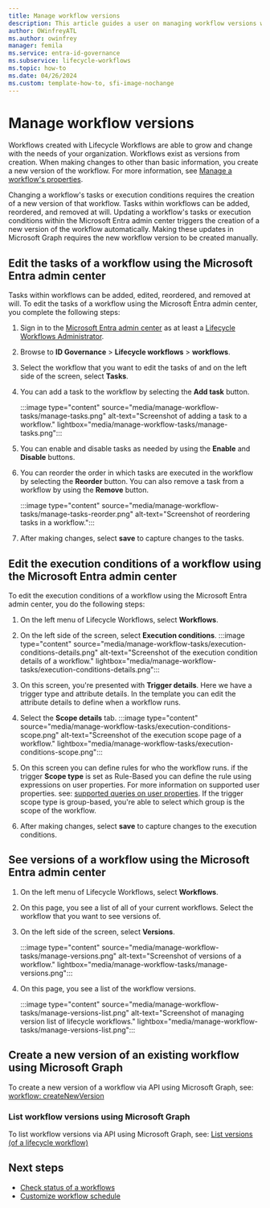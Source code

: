 ```yaml
---
title: Manage workflow versions
description: This article guides a user on managing workflow versions with Lifecycle Workflows.
author: OWinfreyATL
ms.author: owinfrey
manager: femila
ms.service: entra-id-governance
ms.subservice: lifecycle-workflows
ms.topic: how-to
ms.date: 04/26/2024
ms.custom: template-how-to, sfi-image-nochange
---
```


# Manage workflow versions

Workflows created with Lifecycle Workflows are able to grow and change with the needs of your organization. Workflows exist as versions from creation. When making changes to other than basic information, you create a new version of the workflow. For more information, see  [Manage a workflow's properties](manage-workflow-properties.md).

Changing a workflow's tasks or execution conditions requires the creation of a new version of that workflow. Tasks within workflows can be added, reordered, and removed at will. Updating a workflow's tasks or execution conditions within the Microsoft Entra admin center triggers the creation of a new version of the workflow automatically. Making these updates in Microsoft Graph requires the new workflow version to be created manually.


## Edit the tasks of a workflow using the Microsoft Entra admin center

Tasks within workflows can be added, edited, reordered, and removed at will. To edit the tasks of a workflow using the Microsoft Entra admin center, you complete the following steps:

1. Sign in to the [Microsoft Entra admin center](https://entra.microsoft.com) as at least a [Lifecycle Workflows Administrator](../identity/role-based-access-control/permissions-reference.md#lifecycle-workflows-administrator).

1. Browse to **ID Governance** > **Lifecycle workflows** > **workflows**.
    
1. Select the workflow that you want to edit the tasks of and on the left side of the screen, select **Tasks**.

1. You can add a task to the workflow by selecting the **Add task** button.

    :::image type="content" source="media/manage-workflow-tasks/manage-tasks.png" alt-text="Screenshot of adding a task to a workflow." lightbox="media/manage-workflow-tasks/manage-tasks.png":::

1. You can enable and disable tasks as needed by using the **Enable** and **Disable** buttons.

1. You can reorder the order in which tasks are executed in the workflow by selecting the **Reorder** button. You can also remove a task from a workflow by using the **Remove** button. 

    :::image type="content" source="media/manage-workflow-tasks/manage-tasks-reorder.png" alt-text="Screenshot of reordering tasks in a workflow.":::
      
1. After making changes, select **save** to capture changes to the tasks.


## Edit the execution conditions of a workflow using the Microsoft Entra admin center

To edit the execution conditions of a workflow using the Microsoft Entra admin center, you do the following steps:


1. On the left menu of Lifecycle Workflows, select **Workflows**.

1. On the left side of the screen, select **Execution conditions**.
    :::image type="content" source="media/manage-workflow-tasks/execution-conditions-details.png" alt-text="Screenshot of the execution condition details of a workflow." lightbox="media/manage-workflow-tasks/execution-conditions-details.png":::

1. On this screen, you're presented with **Trigger details**. Here we have a trigger type and attribute details. In the template you can edit the attribute details to define when a workflow runs.
    

1. Select the **Scope details** tab.
    :::image type="content" source="media/manage-workflow-tasks/execution-conditions-scope.png" alt-text="Screenshot of the execution scope page of a workflow." lightbox="media/manage-workflow-tasks/execution-conditions-scope.png":::

1. On this screen you can define rules for who the workflow runs. if the trigger **Scope type** is set as Rule-Based you  can define the rule using expressions on user properties. For more information on supported user properties. see: [supported queries on user properties](/graph/aad-advanced-queries#user-properties). If the trigger scope type is group-based, you're able to select which group is the scope of the workflow.

1. After making changes, select **save** to capture changes to the execution conditions.


## See versions of a workflow using the Microsoft Entra admin center

1. On the left menu of Lifecycle Workflows, select **Workflows**.

1. On this page, you see a list of all of your current workflows. Select the workflow that you want to see versions of.
 
1. On the left side of the screen, select **Versions**.

    :::image type="content" source="media/manage-workflow-tasks/manage-versions.png" alt-text="Screenshot of versions of a workflow." lightbox="media/manage-workflow-tasks/manage-versions.png":::

1. On this page, you see a list of the workflow versions.    

    :::image type="content" source="media/manage-workflow-tasks/manage-versions-list.png" alt-text="Screenshot of managing version list of lifecycle workflows." lightbox="media/manage-workflow-tasks/manage-versions-list.png":::


## Create a new version of an existing workflow using Microsoft Graph

To create a new version of a workflow via API using Microsoft Graph, see: [workflow: createNewVersion](/graph/api/identitygovernance-workflow-createnewversion)
    

### List workflow versions using Microsoft Graph

To list workflow versions via API using Microsoft Graph, see: [List versions (of a lifecycle workflow)](/graph/api/identitygovernance-workflow-list-versions)
 


## Next steps

- [Check status of a workflows](check-status-workflow.md)
- [Customize workflow schedule](customize-workflow-schedule.md)

